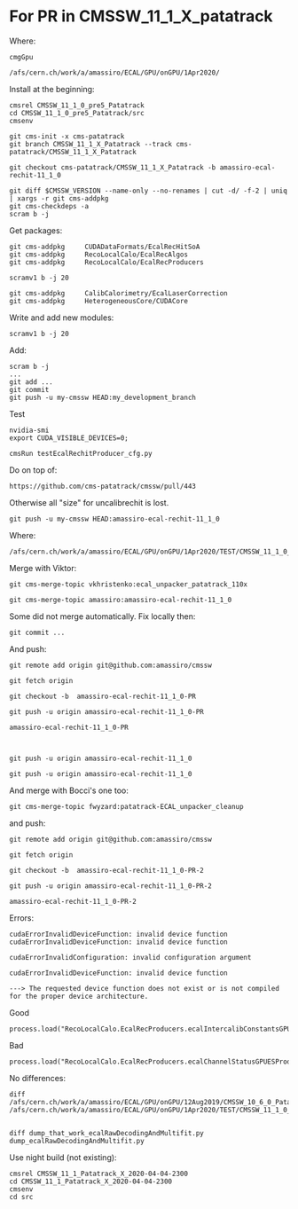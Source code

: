 For PR in CMSSW_11_1_X_patatrack
====

Where:

    cmgGpu
    
    /afs/cern.ch/work/a/amassiro/ECAL/GPU/onGPU/1Apr2020/
    
Install at the beginning:
    
    cmsrel CMSSW_11_1_0_pre5_Patatrack
    cd CMSSW_11_1_0_pre5_Patatrack/src
    cmsenv
    
    git cms-init -x cms-patatrack
    git branch CMSSW_11_1_X_Patatrack --track cms-patatrack/CMSSW_11_1_X_Patatrack
    
    git checkout cms-patatrack/CMSSW_11_1_X_Patatrack -b amassiro-ecal-rechit-11_1_0
    
    git diff $CMSSW_VERSION --name-only --no-renames | cut -d/ -f-2 | uniq | xargs -r git cms-addpkg
    git cms-checkdeps -a
    scram b -j
    
Get packages:
    
    git cms-addpkg     CUDADataFormats/EcalRecHitSoA
    git cms-addpkg     RecoLocalCalo/EcalRecAlgos
    git cms-addpkg     RecoLocalCalo/EcalRecProducers

    scramv1 b -j 20

    git cms-addpkg     CalibCalorimetry/EcalLaserCorrection
    git cms-addpkg     HeterogeneousCore/CUDACore
    
    
Write and add new modules:

    
    scramv1 b -j 20

Add: 

    scram b -j
    ...
    git add ...
    git commit
    git push -u my-cmssw HEAD:my_development_branch
    
    
Test

    nvidia-smi
    export CUDA_VISIBLE_DEVICES=0;

    cmsRun testEcalRechitProducer_cfg.py
    
    
    
Do on top of: 

    https://github.com/cms-patatrack/cmssw/pull/443
    
    
Otherwise all "size" for uncalibrechit is lost.

    git push -u my-cmssw HEAD:amassiro-ecal-rechit-11_1_0


Where:

    /afs/cern.ch/work/a/amassiro/ECAL/GPU/onGPU/1Apr2020/TEST/CMSSW_11_1_0_pre5_Patatrack/src/
    
Merge with Viktor:


    git cms-merge-topic vkhristenko:ecal_unpacker_patatrack_110x

    git cms-merge-topic amassiro:amassiro-ecal-rechit-11_1_0
    
  Some did not merge automatically. Fix locally then:

    git commit ...
    
And push:

    git remote add origin git@github.com:amassiro/cmssw
 
    git fetch origin
    
    git checkout -b  amassiro-ecal-rechit-11_1_0-PR

    git push -u origin amassiro-ecal-rechit-11_1_0-PR

    amassiro-ecal-rechit-11_1_0-PR
    
    
        
    git push -u origin amassiro-ecal-rechit-11_1_0

    git push -u origin amassiro-ecal-rechit-11_1_0

    

And merge with Bocci's one too:

    git cms-merge-topic fwyzard:patatrack-ECAL_unpacker_cleanup

and push:

    git remote add origin git@github.com:amassiro/cmssw
 
    git fetch origin
    
    git checkout -b  amassiro-ecal-rechit-11_1_0-PR-2

    git push -u origin amassiro-ecal-rechit-11_1_0-PR-2

    amassiro-ecal-rechit-11_1_0-PR-2
    
     

    
    
Errors:

    cudaErrorInvalidDeviceFunction: invalid device function
    cudaErrorInvalidDeviceFunction: invalid device function

    cudaErrorInvalidConfiguration: invalid configuration argument
    
    cudaErrorInvalidDeviceFunction: invalid device function

    ---> The requested device function does not exist or is not compiled for the proper device architecture.
  
    
    
    
Good

    process.load("RecoLocalCalo.EcalRecProducers.ecalIntercalibConstantsGPUESProducer_cfi")
Bad 
 
    process.load("RecoLocalCalo.EcalRecProducers.ecalChannelStatusGPUESProducer_cfi")


No differences:

    diff  /afs/cern.ch/work/a/amassiro/ECAL/GPU/onGPU/12Aug2019/CMSSW_10_6_0_Patatrack/cfipython/slc7_amd64_gcc700/RecoLocalCalo/EcalRecProducers/ecalChannelStatusGPUESProducer_cfi.py /afs/cern.ch/work/a/amassiro/ECAL/GPU/onGPU/1Apr2020/TEST/CMSSW_11_1_0_pre5_Patatrack/slc7_amd64_EcalRecProducers/ecalChannelStatusGPUESProducer_cfi.py
    
    
    diff dump_that_work_ecalRawDecodingAndMultifit.py dump_ecalRawDecodingAndMultifit.py
    
    
Use night build (not existing):
    
    cmsrel CMSSW_11_1_Patatrack_X_2020-04-04-2300
    cd CMSSW_11_1_Patatrack_X_2020-04-04-2300
    cmsenv
    cd src

